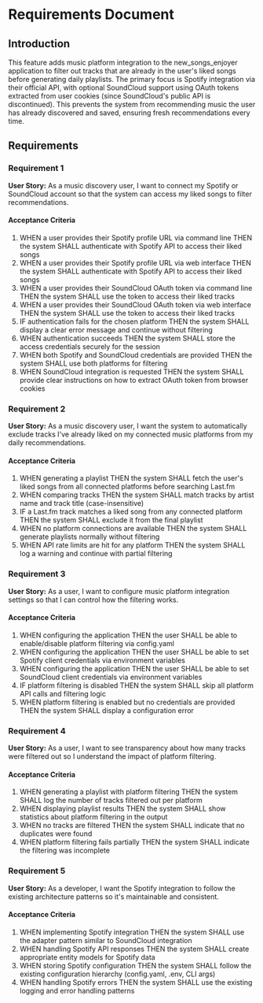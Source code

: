 # Requirements Document

## Introduction

This feature adds music platform integration to the new_songs_enjoyer application to filter out tracks that are already in the user's liked songs before generating daily playlists. The primary focus is Spotify integration via their official API, with optional SoundCloud support using OAuth tokens extracted from user cookies (since SoundCloud's public API is discontinued). This prevents the system from recommending music the user has already discovered and saved, ensuring fresh recommendations every time.

## Requirements

### Requirement 1

**User Story:** As a music discovery user, I want to connect my Spotify or SoundCloud account so that the system can access my liked songs to filter recommendations.

#### Acceptance Criteria

1. WHEN a user provides their Spotify profile URL via command line THEN the system SHALL authenticate with Spotify API to access their liked songs
2. WHEN a user provides their Spotify profile URL via web interface THEN the system SHALL authenticate with Spotify API to access their liked songs
3. WHEN a user provides their SoundCloud OAuth token via command line THEN the system SHALL use the token to access their liked tracks
4. WHEN a user provides their SoundCloud OAuth token via web interface THEN the system SHALL use the token to access their liked tracks
5. IF authentication fails for the chosen platform THEN the system SHALL display a clear error message and continue without filtering
6. WHEN authentication succeeds THEN the system SHALL store the access credentials securely for the session
7. WHEN both Spotify and SoundCloud credentials are provided THEN the system SHALL use both platforms for filtering
8. WHEN SoundCloud integration is requested THEN the system SHALL provide clear instructions on how to extract OAuth token from browser cookies

### Requirement 2

**User Story:** As a music discovery user, I want the system to automatically exclude tracks I've already liked on my connected music platforms from my daily recommendations.

#### Acceptance Criteria

1. WHEN generating a playlist THEN the system SHALL fetch the user's liked songs from all connected platforms before searching Last.fm
2. WHEN comparing tracks THEN the system SHALL match tracks by artist name and track title (case-insensitive)
3. IF a Last.fm track matches a liked song from any connected platform THEN the system SHALL exclude it from the final playlist
4. WHEN no platform connections are available THEN the system SHALL generate playlists normally without filtering
5. WHEN API rate limits are hit for any platform THEN the system SHALL log a warning and continue with partial filtering

### Requirement 3

**User Story:** As a user, I want to configure music platform integration settings so that I can control how the filtering works.

#### Acceptance Criteria

1. WHEN configuring the application THEN the user SHALL be able to enable/disable platform filtering via config.yaml
2. WHEN configuring the application THEN the user SHALL be able to set Spotify client credentials via environment variables
3. WHEN configuring the application THEN the user SHALL be able to set SoundCloud client credentials via environment variables
4. IF platform filtering is disabled THEN the system SHALL skip all platform API calls and filtering logic
5. WHEN platform filtering is enabled but no credentials are provided THEN the system SHALL display a configuration error

### Requirement 4

**User Story:** As a user, I want to see transparency about how many tracks were filtered out so I understand the impact of platform filtering.

#### Acceptance Criteria

1. WHEN generating a playlist with platform filtering THEN the system SHALL log the number of tracks filtered out per platform
2. WHEN displaying playlist results THEN the system SHALL show statistics about platform filtering in the output
3. WHEN no tracks are filtered THEN the system SHALL indicate that no duplicates were found
4. WHEN platform filtering fails partially THEN the system SHALL indicate the filtering was incomplete

### Requirement 5

**User Story:** As a developer, I want the Spotify integration to follow the existing architecture patterns so it's maintainable and consistent.

#### Acceptance Criteria

1. WHEN implementing Spotify integration THEN the system SHALL use the adapter pattern similar to SoundCloud integration
2. WHEN handling Spotify API responses THEN the system SHALL create appropriate entity models for Spotify data
3. WHEN storing Spotify configuration THEN the system SHALL follow the existing configuration hierarchy (config.yaml, .env, CLI args)
4. WHEN handling Spotify errors THEN the system SHALL use the existing logging and error handling patterns